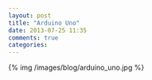 ```yaml
---
layout: post
title: "Arduino Uno"
date: 2013-07-25 11:35
comments: true
categories: 
---
```

{% img /images/blog/arduino_uno.jpg %}
